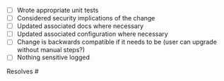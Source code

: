 <!-- Include a summary of the change and/or why it's necessary. -->

<!-- 
Checklists help us remember things.
Change [ ] to [x] to show completion, or whatever :D
Add to .github/pull_request_template.md if you think there's something we should consider before merging.
-->

- [ ] Wrote appropriate unit tests
- [ ] Considered security implications of the change
- [ ] Updated associated docs where necessary
- [ ] Updated associated configuration where necessary
- [ ] Change is backwards compatible if it needs to be (user can upgrade without manual steps?)
- [ ] Nothing sensitive logged

<!-- You can link to the issue it closes using a keyword like "Resolves #1234". -->

Resolves #
